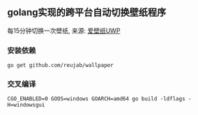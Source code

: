 ## golang实现的跨平台自动切换壁纸程序

每15分钟切换一次壁纸, 来源: [爱壁纸UWP](https://www.microsoft.com/zh-mo/p/%E7%88%B1%E5%A3%81%E7%BA%B8uwp/9nblggh5kccf)

### 安装依赖

```shell
go get github.com/reujab/wallpaper
```

### 交叉编译

```shell
CGO_ENABLED=0 GOOS=windows GOARCH=amd64 go build -ldflags -H=windowsgui
```